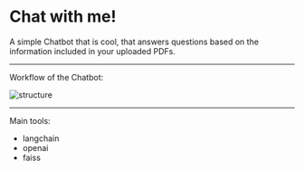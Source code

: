 # Chat with me!
A simple Chatbot that is cool, that answers questions based on the information included in your uploaded PDFs.

---------------------------------------------------------------------------
Workflow of the Chatbot:

![structure](https://github.com/nikmusi/pdf_chatbot/assets/92788466/bcda0596-c092-4e47-937f-567b4243efbd)

---------------------------------------------------------------------------
Main tools:

+ langchain
+ openai
+ faiss

